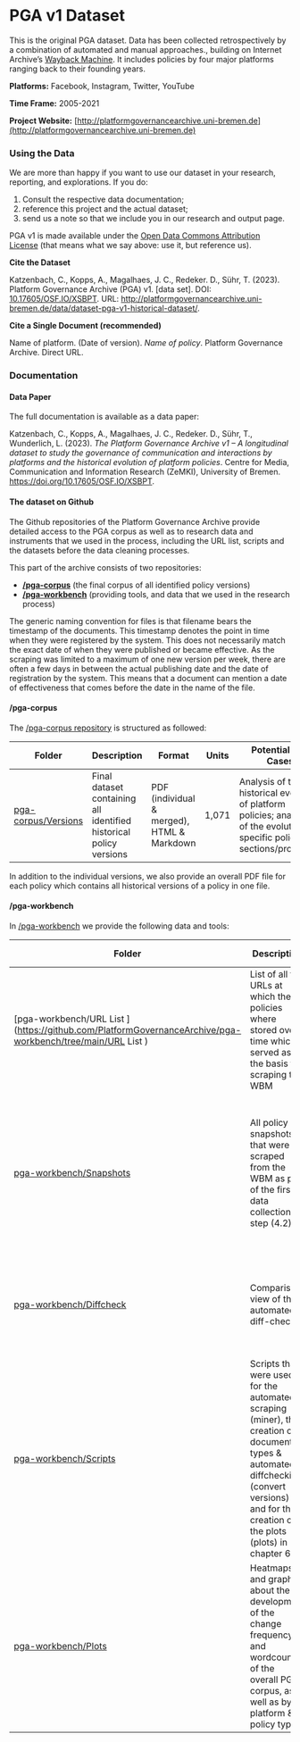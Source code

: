 # PGA v1 Dataset

This is the original PGA dataset. Data has been collected retrospectively by a combination of automated and manual approaches., building on Internet Archive’s [Wayback Machine](https://web.archive.org/). It includes policies by four major platforms ranging back to their founding years. 

**Platforms:** Facebook, Instagram, Twitter, YouTube

**Time Frame:** 2005-2021

**Project Website:** [http://platformgovernancearchive.uni-bremen.de](http://platformgovernancearchive.uni-bremen.de)

### Using the Data

We are more than happy if you want to use our dataset in your research, reporting, and explorations. If you do:

1. Consult the respective data documentation;
2. reference this project and the actual dataset;
3. send us a note so that we include you in our research and output page. 

PGA v1 is made available under the [Open Data Commons Attribution License](http://opendatacommons.org/licenses/by/1.0/) (that means what we say above: use it, but reference us).

**Cite the Dataset**

Katzenbach, C., Kopps, A., Magalhaes, J. C., Redeker. D., Sühr, T. (2023). Platform Governance Archive (PGA) v1. [data set]. DOI: [10.17605/OSF.IO/XSBPT](https://doi.org/10.17605/OSF.IO/XSBPT). URL: http://platformgovernancearchive.uni-bremen.de/data/dataset-pga-v1-historical-dataset/.

**Cite a Single Document (recommended)**

Name of platform. (Date of version). *Name of policy*. Platform Governance Archive. Direct URL. 

### Documentation

#### Data Paper

The full documentation is available as a data paper: 

Katzenbach, C., Kopps, A., Magalhaes, J. C., Redeker. D., Sühr, T., Wunderlich, L. (2023). *The Platform Governance Archive v1 – A longitudinal dataset to study the governance of communication and interactions by platforms and the historical evolution of platform policies*. Centre for Media, Communication and Information Research (ZeMKI), University of Bremen. https://doi.org/10.17605/OSF.IO/XSBPT.

#### The dataset on Github

The Github repositories of the Platform Governance Archive provide detailed access to the PGA corpus as well as to research data and instruments that we used in the process, including the URL list, scripts and the datasets before the data cleaning processes.

This part of the archive consists of two repositories: 

- **[/pga-corpus](https://github.com/PlatformGovernanceArchive/pga-corpus)** (the final corpus of all identified policy versions)
- **[/pga-workbench](https://github.com/PlatformGovernanceArchive/pga-workbench)** (providing tools, and data that we used in the research process)

The generic naming convention for files is that filename bears the timestamp of the documents. This timestamp denotes the point in time when they were registered by the system. This does not necessarily match the exact date of when they were published or became effective. As the scraping was limited to a maximum of one new version per week, there are often a few days in between the actual publishing date and the date of registration by the system. This means that a document can mention a date of effectiveness that comes before the date in the name of the file. 

#### **/pga-corpus** 

The [/pga-corpus repository](https://github.com/PlatformGovernanceArchive/pga-corpus) is structured as followed: 

| **Folder**                                                   | **Description**                                              | **Format**                                 | **Units** | **Potential Use Cases**                                      |
| ------------------------------------------------------------ | ------------------------------------------------------------ | ------------------------------------------ | --------- | ------------------------------------------------------------ |
| [pga-corpus/Versions](https://github.com/PlatformGovernanceArchive/pga-corpus/tree/main/Versions) | Final dataset containing all identified historical policy versions | PDF (individual & merged), HTML & Markdown | 1,071     | Analysis of the historical evolution of platform policies; analysis of the evolution of specific policy sections/provisions |

In addition to the individual versions, we also provide an overall PDF file for each policy which contains all historical versions of a policy in one file. 

#### **/pga-workbench**

In [/pga-workbench](https://github.com/PlatformGovernanceArchive/pga-workbench) we provide the following data and tools: 

| **Folder**                                                   | **Description**                                              | **Format**           | **Units** | **Potential Use Cases**                                      |
| ------------------------------------------------------------ | ------------------------------------------------------------ | -------------------- | --------- | ------------------------------------------------------------ |
| [pga-workbench/URL List ](https://github.com/PlatformGovernanceArchive/pga-workbench/tree/main/URL List ) | List of all the URLs at which the policies where stored over time which served as the basis for scraping the WBM | CSV                  | 1         | Reproducing our data collection process; investigating URL changes |
| [pga-workbench/Snapshots](https://github.com/PlatformGovernanceArchive/pga-workbench/tree/main/Snapshots) | All policy snapshots that were scraped from the WBM as part of the first data collection step (4.2) | PDF, HTML & Markdown | 15,039    | Reproducing our data cleaning process, Applying a different document filtering process; investigating the visual appearance of past platform policies |
| [pga-workbench/Diffcheck](https://github.com/PlatformGovernanceArchive/pga-workbench/tree/main/Diffcheck ) | Comparison view of the automated diff-check                  | HTML & Markdown      | 9,636     | Reproducing our data cleaning process, Applying a different document filtering process |
| [pga-workbench/Scripts ](https://github.com/PlatformGovernanceArchive/pga-workbench/tree/main/Scripts) | Scripts that were used for the automated scraping (miner), the creation of document types & automated diffchecking (convert versions) and for the creation of the plots (plots) in chapter 6 | IPYNB                | 3         | Reproducing and further understanding our data collection process |
| [pga-workbench/Plots](https://github.com/PlatformGovernanceArchive/pga-workbench/tree/main/Plots) | Heatmaps and graphs about the development of the change frequency and wordcount of the overall PGA corpus, as well as by platform & policy type | SVG & PNG            | 35        | Analysis and visualisation of the overall development of the PGA corpus; identification of general trends; comparative analysis between policy types/platforms |
